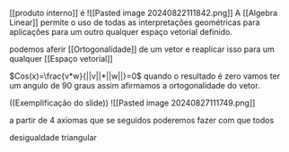 [[produto interno]] é
![[Pasted image 20240822111842.png]]
A [[Algebra Linear]] permite o uso de todas as interpretações geométricas para aplicações para um outro qualquer espaço vetorial definido.

podemos aferir [[Ortogonalidade]] de um vetor e reaplicar isso para um qualquer [[Espaço vetorial]] 

$Cos(x)=\frac{v*w}{||v||*||w||}=0$
quando o resultado é zero vamos ter um angulo de 90 graus assim afirmamos a ortogonalidade do vetor.


((Exemplificação do slide))
![[Pasted image 20240827111749.png]]

a partir de 4 axiomas que se seguidos poderemos fazer com que todos 

desigualdade triangular 


